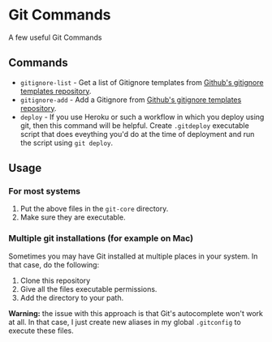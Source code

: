 # Git Commands

A few useful Git Commands

## Commands

-   `gitignore-list` - Get a list of Gitignore templates from [Github's
    gitignore templates repository][GG].
-   `gitignore-add` - Add a Gitignore from [Github's gitignore templates
    repository][GG].
-   `deploy` - If you use Heroku or such a workflow in which you deploy using
    git, then this command will be helpful. Create `.gitdeploy` executable
    script that does eveything you'd do at the time of deployment and run the
    script using `git deploy`.

[GG]: http://github.com/github/gitignore

## Usage

### For most systems

1. Put the above files in the `git-core` directory.
2. Make sure they are executable.

### Multiple git installations (for example on Mac)

Sometimes you may have Git installed at multiple places in your system. In that
case, do the following:

1. Clone this repository
2. Give all the files executable permissions.
3. Add the directory to your path.

**Warning:** the issue with this approach is that Git's autocomplete won't
work at all. In that case, I just create new aliases in my global
`.gitconfig` to execute these files.
